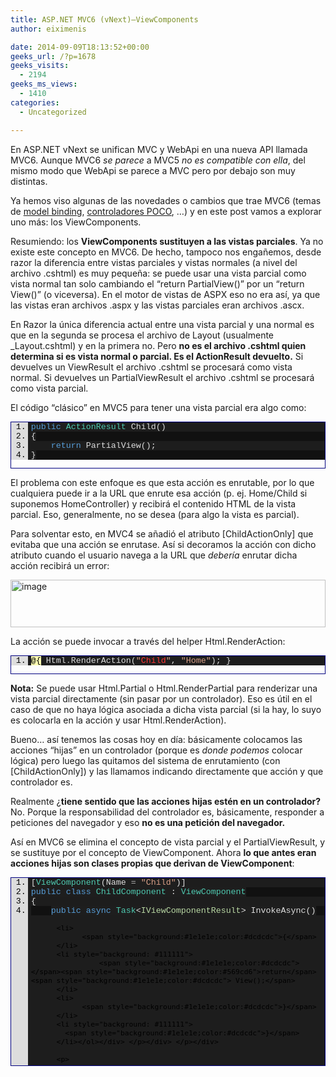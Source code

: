 ```yaml
---
title: ASP.NET MVC6 (vNext)–ViewComponents
author: eiximenis

date: 2014-09-09T18:13:52+00:00
geeks_url: /?p=1678
geeks_visits:
  - 2194
geeks_ms_views:
  - 1410
categories:
  - Uncategorized

---
```

En ASP.NET vNext se unifican MVC y WebApi en una nueva API llamada MVC6. Aunque MVC6 _se parece_ a MVC5 _no es compatible con ella_, del mismo modo que WebApi se parece a MVC pero por debajo son muy distintas.

Ya hemos viso algunas de las novedades o cambios que trae MVC6 (temas de <a href="http://geeks.ms/blogs/etomas/archive/2014/07/14/asp-net-vnext-model-binding.aspx" target="_blank" rel="noopener noreferrer">model binding</a>, <a href="http://geeks.ms/blogs/etomas/archive/2014/06/26/asp-net-mvc-vnext-controladores-poco.aspx" target="_blank" rel="noopener noreferrer">controladores POCO</a>, …) y en este post vamos a explorar uno más: los ViewComponents.

Resumiendo: los **ViewComponents sustituyen a las vistas parciales**. Ya no existe este concepto en MVC6. De hecho, tampoco nos engañemos, desde razor la diferencia entre vistas parciales y vistas normales (a nivel del archivo .cshtml) es muy pequeña: se puede usar una vista parcial como vista normal tan solo cambiando el “return PartialView()” por un “return View()” (o viceversa). En el motor de vistas de ASPX eso no era así, ya que las vistas eran archivos .aspx y las vistas parciales eran archivos .ascx.

En Razor la única diferencia actual entre una vista parcial y una normal es que en la segunda se procesa el archivo de Layout (usualmente _Layout.cshtml) y en la primera no. Pero **no es el archivo .cshtml quien determina si es vista normal o parcial. Es el ActionResult devuelto.** Si devuelves un ViewResult el archivo .cshtml se procesará como vista normal. Si devuelves un PartialViewResult el archivo .cshtml se procesará como vista parcial.

El código “clásico” en MVC5 para tener una vista parcial era algo como:

<div id="scid:9ce6104f-a9aa-4a17-a79f-3a39532ebf7c:bc270a04-af8f-4040-9bf6-d5443b38fae8" class="wlWriterEditableSmartContent" style="float: none; padding-bottom: 0px; padding-top: 0px; padding-left: 0px; margin: 0px; display: inline; padding-right: 0px">
  <div style="border: #000080 1px solid; color: #000; font-family: 'Courier New', Courier, Monospace; font-size: 10pt">
    <div style="background: #ddd; max-height: 300px; overflow: auto">
      <ol start="1" style="background: #1d1d1d; margin: 0 0 0 2em; padding: 0 0 0 5px;">
        <li>
          <span style="background:#1e1e1e;color:#dcdcdc"></span><span style="background:#1e1e1e;color:#569cd6">public</span><span style="background:#1e1e1e;color:#dcdcdc"> </span><span style="background:#1e1e1e;color:#4ec9b0">ActionResult</span><span style="background:#1e1e1e;color:#dcdcdc"> Child()</span>
        </li>
        <li style="background: #111111">
          <span style="background:#1e1e1e;color:#dcdcdc">{</span>
        </li>
        <li>
              <span style="background:#1e1e1e;color:#dcdcdc"></span><span style="background:#1e1e1e;color:#569cd6">return</span><span style="background:#1e1e1e;color:#dcdcdc"> PartialView();</span>
        </li>
        <li style="background: #111111">
          <span style="background:#1e1e1e;color:#dcdcdc">}</span>
        </li>
      </ol>
    </div></p>
  </div></p>
</div>

El problema con este enfoque es que esta acción es enrutable, por lo que cualquiera puede ir a la URL que enrute esa acción (p. ej. Home/Child si suponemos HomeController) y recibirá el contenido HTML de la vista parcial. Eso, generalmente, no se desea (para algo la vista es parcial).

Para solventar esto, en MVC4 se añadió el atributo [ChildActionOnly] que evitaba que una acción se enrutase. Así si decoramos la acción con dicho atributo cuando el usuario navega a la URL que _debería_ enrutar dicha acción recibirá un error:

[<img title="image" style="border-top: 0px; border-right: 0px; background-image: none; border-bottom: 0px; padding-top: 0px; padding-left: 0px; border-left: 0px; display: inline; padding-right: 0px" border="0" alt="image" src="http://geeks.ms/cfs-file.ashx/__key/CommunityServer.Blogs.Components.WeblogFiles/etomas/image_5F00_thumb_5F00_1A756793.png" width="504" height="76" />][1]

La acción se puede invocar a través del helper Html.RenderAction:

<div id="scid:9ce6104f-a9aa-4a17-a79f-3a39532ebf7c:69249e24-4a6c-4880-8590-8614391d6088" class="wlWriterEditableSmartContent" style="float: none; padding-bottom: 0px; padding-top: 0px; padding-left: 0px; margin: 0px; display: inline; padding-right: 0px">
  <div style="border: #000080 1px solid; color: #000; font-family: 'Courier New', Courier, Monospace; font-size: 10pt">
    <div style="background: #ddd; max-height: 300px; overflow: auto">
      <ol start="1" style="background: #1d1d1d; margin: 0 0 0 2em; padding: 0 0 0 5px;">
        <li>
          <span style="background:#ffffb3;color:#000000">@{</span><span style="background:#1e1e1e;color:#dcdcdc"> Html</span><span style="background:#1e1e1e;color:#b4b4b4">.</span><span style="background:#1e1e1e;color:#dcdcdc">RenderAction(</span><span style="background:#1e1e1e;color:#d69d85">"</span><span style="background:#1e1e1e;color:#ff3333">Child</span><span style="background:#1e1e1e;color:#d69d85">"</span><span style="background:#1e1e1e;color:#dcdcdc">, </span><span style="background:#1e1e1e;color:#d69d85">"Home"</span><span style="background:#1e1e1e;color:#dcdcdc">); }</span>
        </li>
      </ol>
    </div></p>
  </div></p>
</div>

**Nota:** Se puede usar Html.Partial o Html.RenderPartial para renderizar una vista parcial directamente (sin pasar por un controlador). Eso es útil en el caso de que no haya lógica asociada a dicha vista parcial (si la hay, lo suyo es colocarla en la acción y usar Html.RenderAction).

Bueno… así tenemos las cosas hoy en día: básicamente colocamos las acciones “hijas” en un controlador (porque es _donde podemos_ colocar lógica) pero luego las quitamos del sistema de enrutamiento (con [ChildActionOnly]) y las llamamos indicando directamente que acción y que controlador es.

Realmente ¿**tiene sentido que las acciones hijas estén en un controlador?** No. Porque la responsabilidad del controlador es, básicamente, responder a peticiones del navegador y eso **no es una petición del navegador.**

Así en MVC6 se elimina el concepto de vista parcial y el PartialViewResult, y se sustituye por el concepto de ViewComponent. Ahora **lo que antes eran acciones hijas son clases propias que derivan de ViewComponent**:

<div id="scid:9ce6104f-a9aa-4a17-a79f-3a39532ebf7c:c5af0b45-4952-49ee-b2d9-d297f826de6b" class="wlWriterEditableSmartContent" style="float: none; padding-bottom: 0px; padding-top: 0px; padding-left: 0px; margin: 0px; display: inline; padding-right: 0px">
  <div style="border: #000080 1px solid; color: #000; font-family: 'Courier New', Courier, Monospace; font-size: 10pt">
    <div style="background: #ddd; max-height: 300px; overflow: auto">
      <ol start="1" style="background: #1d1d1d; margin: 0 0 0 2em; padding: 0 0 0 5px;">
        <li>
          <span style="background:#1e1e1e;color:#dcdcdc">[</span><span style="background:#1e1e1e;color:#4ec9b0">ViewComponent</span><span style="background:#1e1e1e;color:#dcdcdc">(Name </span><span style="background:#1e1e1e;color:#b4b4b4">=</span><span style="background:#1e1e1e;color:#dcdcdc"> </span><span style="background:#1e1e1e;color:#d69d85">"Child"</span><span style="background:#1e1e1e;color:#dcdcdc">)]</span>
        </li>
        <li style="background: #111111">
          <span style="background:#1e1e1e;color:#dcdcdc"></span><span style="background:#1e1e1e;color:#569cd6">public</span><span style="background:#1e1e1e;color:#dcdcdc"> </span><span style="background:#1e1e1e;color:#569cd6">class</span><span style="background:#1e1e1e;color:#dcdcdc"> </span><span style="background:#1e1e1e;color:#4ec9b0">ChildComponent</span><span style="background:#1e1e1e;color:#dcdcdc"> : </span><span style="background:#1e1e1e;color:#4ec9b0">ViewComponent</span>
        </li>
        <li>
          <span style="background:#1e1e1e;color:#dcdcdc">{</span>
        </li>
        <li style="background: #111111">
              <span style="background:#1e1e1e;color:#dcdcdc"></span><span style="background:#1e1e1e;color:#569cd6">public</span><span style="background:#1e1e1e;color:#dcdcdc"> </sp an><span style="background:#1e1e1e;color:#569cd6">async</span><span style="background:#1e1e1e;color:#dcdcdc"> </span><span style="background:#1e1e1e;color:#4ec9b0">Task</span><span style="background:#1e1e1e;color:#dcdcdc"><</span><span style="background:#1e1e1e;color:#b8d7a3">IViewComponentResult</span><span style="background:#1e1e1e;color:#dcdcdc">> InvokeAsync()</span></li> 
          
          <li>
                <span style="background:#1e1e1e;color:#dcdcdc">{</span>
          </li>
          <li style="background: #111111">
                    <span style="background:#1e1e1e;color:#dcdcdc"></span><span style="background:#1e1e1e;color:#569cd6">return</span><span style="background:#1e1e1e;color:#dcdcdc"> View();</span>
          </li>
          <li>
                <span style="background:#1e1e1e;color:#dcdcdc">}</span>
          </li>
          <li style="background: #111111">
            <span style="background:#1e1e1e;color:#dcdcdc">}</span>
          </li></ol></div> </p></div> </p></div> 
          
          <p>
            El atributo [ViewComponent] nos permite especificar el nombre que damos al componente. El siguiente paso es definir el método InvokeAsync que devuelve una Task<IViewComponentResult> con el resultado. La clase ViewComponent nos define el método View() que devuelve la vista asociada a dicho componente (de forma análoga al método View() de un controlador).
          </p>
          
          <p>
            La ubicación por defecto de la vista asociada a un componente es /Views/Shared/Components/[NombreComponente]/Default.cshtml. Es decir en mi caso tengo el fichero Default.cshtml en /Views/Shared/Components/Child:
          </p>
          
          <p>
            <a href="http://geeks.ms/cfs-file.ashx/__key/CommunityServer.Blogs.Components.WeblogFiles/etomas/image_5F00_2E8E841C.png"><img title="image" style="border-top: 0px; border-right: 0px; background-image: none; border-bottom: 0px; padding-top: 0px; padding-left: 0px; margin: 0px; border-left: 0px; display: inline; padding-right: 0px" border="0" alt="image" src="http://geeks.ms/cfs-file.ashx/__key/CommunityServer.Blogs.Components.WeblogFiles/etomas/image_5F00_thumb_5F00_69E1E9DA.png" width="200" height="144" /></a>
          </p>
          
          <p>
            Por supuesto ahora tengo un sitio donde colocar la lógica (si la hubiera) de dicho componente: la propia clase ChildComponent.
          </p>
          
          <p>
            Finalmente nos queda ver como renderizamos el componente. Ya no tenemos Html.RenderAction, si no que en su lugar usamos la propiedad Component que tienen las vistas de MVC6:
          </p>
          
          <div id="scid:9ce6104f-a9aa-4a17-a79f-3a39532ebf7c:4112d312-fbe3-49b3-886c-67281f00c4bd" class="wlWriterEditableSmartContent" style="float: none; padding-bottom: 0px; padding-top: 0px; padding-left: 0px; margin: 0px; display: inline; padding-right: 0px">
            <div style="border: #000080 1px solid; color: #000; font-family: 'Courier New', Courier, Monospace; font-size: 10pt">
              <div style="background: #ddd; max-height: 300px; overflow: auto">
                <ol start="1" style="background: #1d1d1d; margin: 0 0 0 2em; padding: 0 0 0 5px;">
                  <li>
                    <span style="background:#ffffb3;color:#000000">@</span><span style="background:#1e1e1e;color:#569cd6">await</span><span style="background:#1e1e1e;color:#dcdcdc"> Component</span><span style="background:#1e1e1e;color:#b4b4b4">.</span><span style="background:#1e1e1e;color:#dcdcdc">InvokeAsync(</span><span style="background:#1e1e1e;color:#d69d85">"Child"</span><span style="background:#1e1e1e;color:#dcdcdc">)</span>
                  </li>
                </ol>
              </div></p>
            </div></p>
          </div>
          
          <p>
            Simplemente le pasamos el nombre del componente (el mismo definido en el atributo [ViewComponent].
          </p>
          
          <p>
            Y listos 🙂
          </p>

 [1]: http://geeks.ms/cfs-file.ashx/__key/CommunityServer.Blogs.Components.WeblogFiles/etomas/image_5F00_4219530C.png